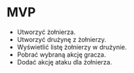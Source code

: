 # MVP
- Utworzyć żołnierza.
- Utworzyć drużynę z żołnierzy.
- Wyświetlić listę żołnierzy w drużynie.
- Pobrać wybraną akcję gracza.
- Dodać akcję ataku dla żołnierza.
